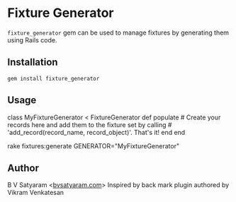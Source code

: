 Fixture Generator
=============

`fixture_generator` gem can be used to manage fixtures by generating them using Rails code.

Installation
------------

    gem install fixture_generator

Usage
-----

  class MyFixtureGenerator < FixtureGenerator
    def populate
      # Create your records here and add them to the fixture set by calling
      # 'add_record(record_name, record_object)'. That's it!
    end
  end

  rake fixtures:generate GENERATOR="MyFixtureGenerator"

Author
------

B V Satyaram <[bvsatyaram.com](http://bvsatyaram.com)>
Inspired by back mark plugin authored by Vikram Venkatesan